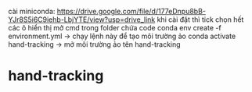 cài miniconda: https://drive.google.com/file/d/177eDnpu8bB-YJr8S5i6C9iehb-LbjYTE/view?usp=drive_link
khi cài đặt thì tick chọn hết các ô hiển thị
mở cmd trong folder chứa code
conda env create -f environment.yml  -> chạy lệnh này để tạo môi trường ảo
conda activate hand-tracking -> mở môi trường ảo tên hand-tracking
# hand-tracking
